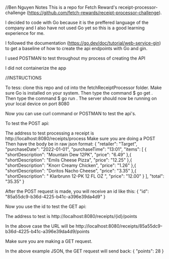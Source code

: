 //Ben Nguyen Notes
This is a repo for Fetch Reward's receipt-processor-challenge (https://github.com/fetch-rewards/receipt-processor-challenge). 

I decided to code with Go because it is the preffered language of the company and I also have not used Go yet so this is a good learning experience for me.

I followed the documentation (https://go.dev/doc/tutorial/web-service-gin) to get a baseline of how to create the api endpoints with Go and gin.

I used POSTMAN to test throughout my process of creating the API

I did not containerize the app

//INSTRUCTIONS

To tess: clone this repo and cd into the fetchReceiptProcessor folder. Make sure Go is installed on your system.
Then type the command $ go get .
Then type the command $ go run . 
The server should now be running on your local device on port 8080

Now you can use curl command or POSTMAN to test the api's.


To test the POST api:

The address to test processing a receipt is http://localhost:8080/receipts/process
Make sure you are doing a POST
Then have the body be in raw json format:
{
  "retailer": "Target",
  "purchaseDate": "2022-01-01",
  "purchaseTime": "13:01",
  "items": [
    {
      "shortDescription": "Mountain Dew 12PK",
      "price": "6.49"
    },{
      "shortDescription": "Emils Cheese Pizza",
      "price": "12.25"
    },{
      "shortDescription": "Knorr Creamy Chicken",
      "price": "1.26"
    },{
      "shortDescription": "Doritos Nacho Cheese",
      "price": "3.35"
    },{
      "shortDescription": "   Klarbrunn 12-PK 12 FL OZ  ",
      "price": "12.00"
    }
  ],
  "total": "35.35"
}

After the POST request is made, you will receive an id like this: {
    "id": "85a55dc9-b36d-4225-b41c-a396e39da4d9"
}

Now you use the id to test the GET api:

The address to test is http://localhost:8080/receipts/{id}/points

In the above case the URL will be http://localhost:8080/receipts/85a55dc9-b36d-4225-b41c-a396e39da4d9/points

Make sure you are making a GET request.

In the above example JSON, the GET request will send back: { "points": 28 }
